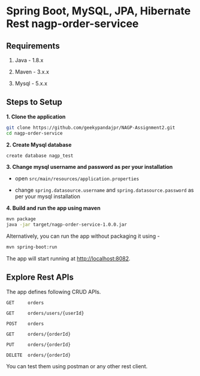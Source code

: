 # Spring Boot, MySQL, JPA, Hibernate Rest nagp-order-servicee
## Requirements

1. Java - 1.8.x

2. Maven - 3.x.x

3. Mysql - 5.x.x

## Steps to Setup

**1. Clone the application**

```bash
git clone https://github.com/geekypandajpr/NAGP-Assignment2.git
cd nagp-order-service
```

**2. Create Mysql database**
```bash
create database nagp_test
```

**3. Change mysql username and password as per your installation**

+ open `src/main/resources/application.properties`

+ change `spring.datasource.username` and `spring.datasource.password` as per your mysql installation

**4. Build and run the app using maven**

```bash
mvn package
java -jar target/nagp-order-service-1.0.0.jar
```

Alternatively, you can run the app without packaging it using -

```bash
mvn spring-boot:run
```

The app will start running at <http://localhost:8082>.

## Explore Rest APIs

The app defines following CRUD APIs.

    GET     orders

    GET     orders/users/{userId}
    
    POST    orders
    
    GET     orders/{orderId}
    
    PUT     orders/{orderId}
    
    DELETE  orders/{orderId}

You can test them using postman or any other rest client.
